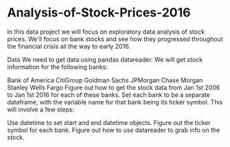 # Analysis-of-Stock-Prices-2016

In this data project we will focus on exploratory data analysis of stock prices. We'll focus on bank stocks and see how they progressed throughout the financial crisis all the way to early 2016.

Data
We need to get data using pandas datareader. We will get stock information for the following banks:

Bank of America
CitiGroup
Goldman Sachs
JPMorgan Chase
Morgan Stanley
Wells Fargo
Figure out how to get the stock data from Jan 1st 2006 to Jan 1st 2016 for each of these banks. Set each bank to be a separate dataframe, with the variable name for that bank being its ticker symbol. This will involve a few steps:

Use datetime to set start and end datetime objects.
Figure out the ticker symbol for each bank.
Figure out how to use datareader to grab info on the stock.
